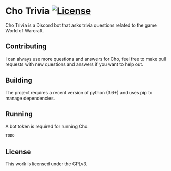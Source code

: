 # Cho Trivia [![License](https://img.shields.io/badge/license-GPLv3-blue.svg)](COPYING)

Cho Trivia is a Discord bot that asks trivia questions related to the game
World of Warcraft.

## Contributing

I can always use more questions and answers for Cho, feel free to make pull
requests with new questions and answers if you want to help out.

## Building

The project requires a recent version of python (3.6+) and uses pip to manage
dependencies.

## Running

A bot token is required for running Cho.

```bash
TODO
```

## License

This work is licensed under the GPLv3.
